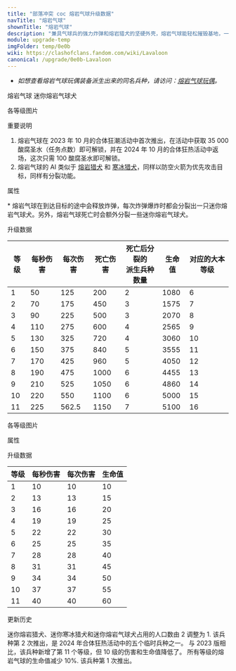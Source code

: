 ```yaml
---
title: "部落冲突 coc 熔岩气球升级数据"
navTitle: "熔岩气球"
shownTitle: "熔岩气球"
description: "兼具气球兵的强力炸弹和熔岩猎犬的坚硬外壳，熔岩气球能轻松摧毁基地，一炸一个坑！"
module: upgrade-temp
imgFolder: temp/0e0b
wiki: https://clashofclans.fandom.com/wiki/Lavaloon
canonical: /upgrade/0e0b-Lavaloon
---
```


- *如想查看熔岩气球玩偶装备派生出来的同名兵种，请访问：[熔岩气球玩偶](/upgrade/0785-Lavaloon-Puppet)。*

<SwitchTabs contentClass="cp-unit-items" :stickyTabs="true" :pageTabs="true">
    <SwitchTab tabId="cp-unit-item-0" :activeTab="true">熔岩气球</SwitchTab>
    <SwitchTab tabId="cp-unit-item-1">迷你熔岩气球犬</SwitchTab>
</SwitchTabs>

<!-- ↓↓↓ 熔岩气球 ↓↓↓ -->
<SwitchTabGroup id="cp-unit-item-0" class="cp-unit-items">
<UnitInfo :folder="$frontmatter.imgFolder" imgSrc="Lavaloon_info.png" imgAlt="熔岩气球"
    description="兼具气球兵的强力炸弹和熔岩猎犬的坚硬外壳，熔岩气球能轻松摧毁基地，一炸一个坑！" />

<SmallTitle>各等级图片</SmallTitle>

<Panel>
    <UnitImgGroup :folder="$frontmatter.imgFolder">
        <UnitImg imgTitle="所有等级" imgSrc="Lavaloon1.png" />
    </UnitImgGroup>
</Panel>

<SmallTitle>重要说明</SmallTitle>

1. 熔岩气球在 2023 年 10 月的合体狂潮活动中首次推出，在活动中获取 35 000 酸腐圣水（任务点数）即可解锁，并在 2024 年 10 月的合体狂热活动中返场，这次只需 100 酸腐圣水即可解锁。
2. 熔岩气球的 AI 类似于 [熔岩猎犬](/upgrade/0085-Lava-Hound) 和 [寒冰猎犬](/upgrade/060a-Ice-Hound)，同样以防空火箭为优先攻击目标，同样有分裂功能。

<SmallTitle>属性</SmallTitle>

<UnitProperties>
    <UnitProperty pKey="部队类型" pValue="空中单位" />
    <UnitProperty pKey="攻击偏好" pValue="防空火箭" />
    <UnitProperty pKey="伤害类型" pValue="范围伤害" />
    <UnitProperty pKey="伤害半径" pValue="1.8 格" />
    <UnitProperty pKey="攻击的目标" pValue="仅地面目标" />
    <UnitProperty pKey="占据人口" pValue="23" />
    <UnitProperty pKey="移动速度" pValue="2 格/秒" />
    <UnitProperty pKey="攻击速度" pValue="2.5 秒/次" />
    <UnitProperty pKey="攻击距离" pValue="0 格 (建筑头顶)" />
    <UnitProperty pKey="所需训练营等级" pValue="1" />
    <UnitProperty pKey="所需大本等级" pValue="6" />
    <UnitProperty pKey="特殊技能" pValue="爆炸分裂<sup>*</sup>" />
    <UnitProperty pKey="训练时间" pValue="90" trainingSystem="2022" />
</UnitProperties>

\* 熔岩气球在到达目标的途中会释放炸弹，每次炸弹爆炸时都会分裂出一只迷你熔岩气球犬。另外，熔岩气球死亡时会额外分裂一些迷你熔岩气球犬。

<SmallTitle>升级数据</SmallTitle>

<UnitTable>

| 等级 | 每秒伤害 | 每次伤害 |死亡伤害|死亡后分裂的<br>派生兵种数量| 生命值 | 对应的大本等级 |
| ---- |  ----   |  ----   |  ----  |           ---           |  ----  |      ----    |
|   1  |    50   |  125    |   200  |            2            |  1080  |       6      |
|   2  |    70   |  175    |   450  |            3            |  1575  |       7      |
|   3  |    90   |  225    |   500  |            3            |  2070  |       8      |
|   4  |   110   |  275    |   600  |            4            |  2565  |       9      |
|   5  |   130   |  325    |   720  |            4            |  3060  |      10      |
|   6  |   150   |  375    |   840  |            5            |  3555  |      11      |
|   7  |   170   |  425    |   960  |            5            |  4050  |      12      |
|   8  |   190   |  475    |  1000  |            6            |  4455  |      13      |
|   9  |   210   |  525    |  1050  |            6            |  4860  |      14      |
|  10  |   220   |  550    |  1100  |            6            |  5000  |      15      |
|  11  |   225   |  562.5  |  1150  |            7            |  5100  |      16      |
</UnitTable>
</SwitchTabGroup>

<!-- ↓↓↓ 迷你熔岩气球犬 ↓↓↓ -->
<SwitchTabGroup id="cp-unit-item-1" class="cp-unit-items">
<UnitInfo :folder="$frontmatter.imgFolder" imgSrc="Lavaloon_Pup_info.png" imgAlt="迷你熔岩气球犬"
    description="这些调皮的绿色小怪物就是为战斗而生的，无论什么情况他们都会接着战斗。" />

<SmallTitle>各等级图片</SmallTitle>

<Panel>
    <UnitImgGroup :folder="$frontmatter.imgFolder">
        <UnitImg imgTitle="所有等级" imgSrc="Lavaloon_Pup1.png" />
    </UnitImgGroup>
</Panel>

<SmallTitle>属性</SmallTitle>

<UnitProperties>
    <UnitProperty pKey="部队类型" pValue="空中单位" />
    <UnitProperty pKey="攻击偏好" pValue="无" />
    <UnitProperty pKey="伤害类型" pValue="单体伤害" />
    <UnitProperty pKey="攻击的目标" pValue="地面和空中目标" />
    <UnitProperty pKey="占据人口" pValue="1" />
    <UnitProperty pKey="移动速度" pValue="4 格/秒" />
    <UnitProperty pKey="攻击速度" pValue="1 秒/次" />
    <UnitProperty pKey="攻击距离" pValue="2 格" />
</UnitProperties>

<SmallTitle>升级数据</SmallTitle>

<UnitTable>

| 等级 | 每秒伤害 | 每次伤害 | 生命值 |
| ---- |  ----   |  ----   |  ----  |
|   1  |    10   |    10   |   10   |
|   2  |    13   |    13   |   15   |
|   3  |    16   |    16   |   20   |
|   4  |    19   |    19   |   25   |
|   5  |    22   |    22   |   30   |
|   6  |    25   |    25   |   35   |
|   7  |    28   |    28   |   40   |
|   8  |    31   |    31   |   45   |
|   9  |    34   |    34   |   50   |
|  10  |    37   |    37   |   55   |
|  11  |    40   |    40   |   60   |
</UnitTable>
</SwitchTabGroup>

<!-- ↓↓↓ 公共部分 ↓↓↓ -->
<SmallTitle>更新历史</SmallTitle>

<Timeline>
    <TimelineItem date="2025/03/24">
        <TimelineRow>迷你熔岩猎犬、迷你寒冰猎犬和迷你熔岩气球犬占用的人口数由 2 调整为 1.</TimelineRow>
    </TimelineItem>
    <TimelineItem date="2024/10/11">
        <TimelineRow>该兵种第 2 次推出，是 2024 年合体狂热活动中的五个临时兵种之一。</TimelineRow>
        <TimelineRow>与 2023 版相比，该兵种新增了第 11 个等级，但 10 级的伤害和生命值降低了。</TimelineRow>
    </TimelineItem>
    <TimelineItem date="2023/10/20">
        <TimelineRow>所有等级的熔岩气球的生命值减少 10%.</TimelineRow>
    </TimelineItem>
    <TimelineItem date="2023/10/13">
        <TimelineRow>该兵种第 1 次推出。</TimelineRow>
    </TimelineItem>
    <TimelineItem :historyBottom="true" />
</Timeline>